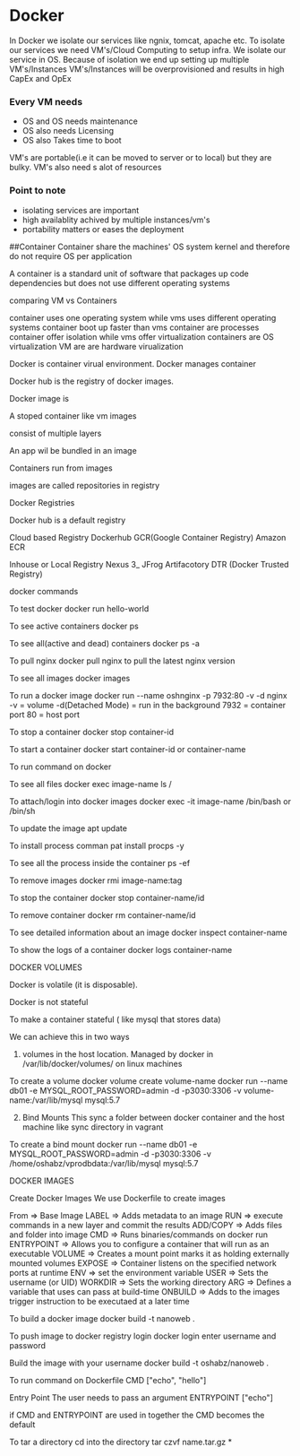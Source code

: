# Docker

In Docker we isolate our services like ngnix, tomcat, apache etc. To isolate our services we need VM's/Cloud Computing to setup infra. We isolate our service in OS. Because of isolation we end up setting up multiple VM's/Instances VM's/Instances will be overprovisioned and results in high CapEx and OpEx

### Every VM needs

* OS and OS needs maintenance
* OS also needs Licensing
* OS also Takes time to boot

VM's are portable(i.e it can be moved to server or to local) but they are bulky. VM's also need s alot of resources

### Point to note

* isolating services are important
* high availablity achived by multiple instances/vm's
* portability matters or eases the deployment

##Container
Container share the machines' OS system kernel and therefore do not require OS per application

A container is a standard unit of software that packages up 
  code
  dependencies
but does not use different operating systems

comparing VM vs Containers

container uses one operating system while vms uses different operating systems
container boot up faster than vms
container are processes
container offer isolation while vms offer virtualization
containers are OS virtualization
VM are are hardware virualization

Docker is container virual environment. Docker manages container

Docker hub is the registry of docker images.

Docker image is

A stoped container like vm images

consist of multiple layers

An app  wil be bundled in an image

Containers run from images

images are called repositories in registry

Docker Registries

Docker hub is a default registry

Cloud based Registry
Dockerhub
GCR(Google Container Registry)
Amazon ECR

Inhouse or Local Registry
Nexus 3_
JFrog Artifacotory
DTR (Docker Trusted Registry)


docker commands

To test docker
docker run hello-world

To see active containers
docker ps

To see all(active and dead) containers
docker ps -a

To pull nginx
docker pull nginx
to pull the latest nginx version

To see all images
docker images

To run a docker image
docker run --name oshnginx -p 7932:80 -v -d nginx
-v = volume
-d(Detached Mode) = run in the background
7932 = container port
80 = host port

To stop a container
docker stop container-id

To start a container
docker start container-id or container-name

To run command on docker

To see all files
docker exec image-name ls /

To attach/login into docker images
docker exec -it image-name /bin/bash or /bin/sh

To update the image
apt update

To install process comman
pat install procps -y

To see all the process inside the container
ps -ef

To remove images
docker rmi image-name:tag

To stop the container
docker stop container-name/id


To remove container
docker rm container-name/id

To see detailed information about an image
docker inspect container-name

To show the logs of a container
docker logs container-name

DOCKER VOLUMES

Docker is volatile (it is disposable).

Docker is not stateful

To make a container stateful ( like mysql that stores data) 

We can achieve this in two ways

1. volumes in the host location. Managed by docker in /var/lib/docker/volumes/ on linux machines

To create a volume
docker volume create volume-name
docker run --name db01 -e MYSQL_ROOT_PASSWORD=admin -d -p3030:3306 -v volume-name:/var/lib/mysql mysql:5.7


2. Bind Mounts
   This sync a folder between docker container and the host machine like sync directory in vagrant

To create a bind mount
docker run --name db01 -e MYSQL_ROOT_PASSWORD=admin -d -p3030:3306 -v /home/oshabz/vprodbdata:/var/lib/mysql mysql:5.7

DOCKER IMAGES

Create Docker Images
We use Dockerfile to create images

From => Base Image
LABEL => Adds metadata to an image
RUN => execute commands in a new layer and commit the results
ADD/COPY => Adds files and folder into image
CMD => Runs binaries/commands on docker run
ENTRYPOINT => Allows you to configure a container that will run as an executable
VOLUME => Creates a mount point marks it as holding externally mounted volumes
EXPOSE => Container listens on the specified network ports at runtime
ENV => set the environment variable
USER => Sets the username (or UID)
WORKDIR => Sets the working directory
ARG => Defines a variable that uses can pass at build-time
ONBUILD => Adds to the images trigger instruction to be executaed at a later time

To build a docker image
docker build -t nanoweb .

To push image to docker registry
login
docker login
enter username and password

Build the image with your username
docker build -t oshabz/nanoweb .

To run command on Dockerfile
CMD ["echo", "hello"]

Entry Point
The user needs to pass an argument
ENTRYPOINT ["echo"]

if CMD and ENTRYPOINT are used in together the CMD becomes the default

To tar a directory
cd into the directory
tar czvf name.tar.gz *





